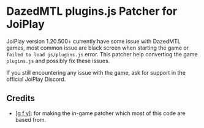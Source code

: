 # DazedMTL plugins.js Patcher for JoiPlay

JoiPlay version 1.20.500+ currently have some issue with DazedMTL games, most common issue are black screen when starting the game or `failed to load js/plugins.js` error. This patcher help converting the game `plugins.js` and possibly fix these issues. 

If you still encountering any issue with the game, ask for support in the official JoiPlay Discord.

## Credits
- [[g f y]](https://discord.com/users/376002938302103565): for making the in-game patcher which most of this code are based from.
